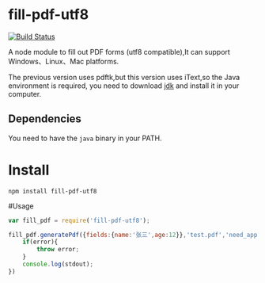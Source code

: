 # fill-pdf-utf8
[![Build Status](https://travis-ci.org/dommmel/fill-pdf.svg?branch=master)](https://travis-ci.org/dommmel/fill-pdf)

A node module to fill out PDF forms (utf8 compatible),It can support Windows、Linux、Mac platforms.

The previous version uses pdftk,but this version uses iText,so the Java environment is required, you need to download [jdk](http://www.oracle.com/technetwork/java/archive-139210.html) and install it in your computer.

## Dependencies
You need to have the ```java``` binary in your PATH.

# Install

    npm install fill-pdf-utf8

#Usage
    
```javascript
var fill_pdf = require('fill-pdf-utf8');

fill_pdf.generatePdf({fields:{name:'张三',age:12}},'test.pdf','need_appearances',{fontSize: 8.0},'result.pdf',function (error, stdout, stderr) {
	if(error){
		throw error;
	}
	console.log(stdout);
})

```